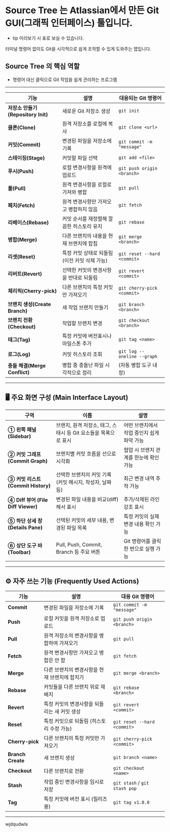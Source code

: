 # Source Tree 는 Atlassian에서 만든 Git GUI(그래픽 인터페이스) 툴입니다.
 - tip
  미리보기 시 표로 보실 수 있습니다.

터미널 명령어 없이도 Git을 시각적으로 쉽게 조작할 수 있게 도와주는 앱입니다.

## Source Tree 의 핵심 역할
 - 명령어 대신 클릭으로 Git 작업을 쉽게 관리하는 프로그램
---

| 기능 | 설명 | 대응되는 Git 명령어 |
|------|------|----------------------|
| **저장소 만들기 (Repository Init)** | 새로운 Git 저장소 생성 | `git init` |
| **클론(Clone)** | 원격 저장소를 로컬에 복사 | `git clone <url>` |
| **커밋(Commit)** | 변경된 파일을 저장소에 기록 | `git commit -m "message"` |
| **스테이징(Stage)** | 커밋할 파일 선택 | `git add <file>` |
| **푸시(Push)** | 로컬 변경사항을 원격에 업로드 | `git push origin <branch>` |
| **풀(Pull)** | 원격 변경사항을 로컬로 가져와 병합 | `git pull` |
| **페치(Fetch)** | 원격 변경사항만 가져오고 병합하지 않음 | `git fetch` |
| **리베이스(Rebase)** | 커밋 순서를 재정렬해 깔끔한 히스토리 유지 | `git rebase` |
| **병합(Merge)** | 다른 브랜치의 내용을 현재 브랜치에 합침 | `git merge <branch>` |
| **리셋(Reset)** | 특정 커밋 상태로 되돌림 (이전 커밋 삭제 가능) | `git reset --hard <commit>` |
| **리버트(Revert)** | 선택한 커밋의 변경사항을 반대로 되돌림 | `git revert <commit>` |
| **체리픽(Cherry-pick)** | 다른 브랜치의 특정 커밋만 가져오기 | `git cherry-pick <commit>` |
| **브랜치 생성(Create Branch)** | 새 작업 브랜치 만들기 | `git branch <branch>` |
| **브랜치 전환(Checkout)** | 작업할 브랜치 변경 | `git checkout <branch>` |
| **태그(Tag)** | 특정 커밋에 버전표시나 마일스톤 추가 | `git tag <name>` |
| **로그(Log)** | 커밋 히스토리 조회 | `git log --oneline --graph` |
| **충돌 해결(Merge Conflict)** | 병합 중 충돌난 파일 시각적으로 정리 | (자동 병합 도구 내장) |

---

## 🖥️ 주요 화면 구성 (Main Interface Layout)

| 구역 | 이름 | 설명 |
|------|------|------|
| **① 왼쪽 패널 (Sidebar)** | 브랜치, 원격 저장소, 태그, 스태시 등 Git 요소들을 목록으로 표시 | 어떤 브랜치에서 작업 중인지 쉽게 파악 가능 |
| **② 커밋 그래프 (Commit Graph)** | 브랜치별 커밋 흐름을 선으로 시각화 | 협업 시 브랜치 관계를 한눈에 확인 가능 |
| **③ 커밋 리스트 (Commit History)** | 선택한 브랜치의 커밋 기록 (커밋 메시지, 작성자, 날짜 등) | 최근 변경 내역 추적 가능 |
| **④ Diff 뷰어 (File Diff Viewer)** | 변경된 파일 내용을 비교(diff)해서 표시 | 추가/삭제된 라인 강조 표시 |
| **⑤ 하단 상세 창 (Details Pane)** | 선택된 커밋의 세부 내용, 변경된 파일 목록 | 특정 커밋의 실제 변경 내용 확인 가능 |
| **⑥ 상단 도구 바 (Toolbar)** | Pull, Push, Commit, Branch 등 주요 버튼 | Git 명령어를 클릭 한 번으로 실행 가능 |

---

## ⚙️ 자주 쓰는 기능 (Frequently Used Actions)

| 기능 | 설명 | 대응 Git 명령어 |
|------|------|----------------|
| **Commit** | 변경된 파일을 저장소에 기록 | `git commit -m "message"` |
| **Push** | 로컬 커밋을 원격 저장소로 업로드 | `git push origin <branch>` |
| **Pull** | 원격 저장소의 변경사항을 병합하여 가져오기 | `git pull` |
| **Fetch** | 원격 변경사항만 가져오고 병합은 안 함 | `git fetch` |
| **Merge** | 다른 브랜치의 변경사항을 현재 브랜치에 합치기 | `git merge <branch>` |
| **Rebase** | 커밋들을 다른 브랜치 위로 재배치 | `git rebase <branch>` |
| **Revert** | 특정 커밋의 변경사항을 되돌리는 새 커밋 생성 | `git revert <commit>` |
| **Reset** | 특정 커밋으로 되돌림 (히스토리 수정 가능) | `git reset --hard <commit>` |
| **Cherry-pick** | 다른 브랜치의 특정 커밋만 가져오기 | `git cherry-pick <commit>` |
| **Branch Create** | 새 브랜치 생성 | `git branch <name>` |
| **Checkout** | 다른 브랜치로 전환 | `git checkout <name>` |
| **Stash** | 작업 중인 변경사항을 임시로 저장 | `git stash` / `git stash pop` |
| **Tag** | 특정 커밋에 버전 표시 (릴리즈용) | `git tag v1.0.0` |

---

wjdqudwls